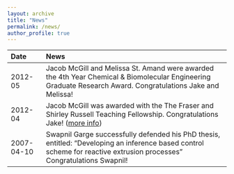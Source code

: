 ```yaml
---
layout: archive
title: "News"
permalink: /news/
author_profile: true
---
```


|Date|News|
|:-|:-|
|2012-05|Jacob McGill and Melissa St. Amand were awarded the 4th Year Chemical & Biomolecular Engineering Graduate Research Award. Congratulations Jake and Melissa!|
|2012-04|Jacob McGill was awarded with the The Fraser and Shirley Russell Teaching Fellowship. Congratulations Jake! ([more info](http://research.che.udel.edu/research_groups/systems/documents/teaching%20fellow.pdf))|
|2007-04-10|Swapnil Garge successfully defended his PhD thesis, entitled: “Developing an inference based control scheme for reactive extrusion processes” Congratulations Swapnil!|
